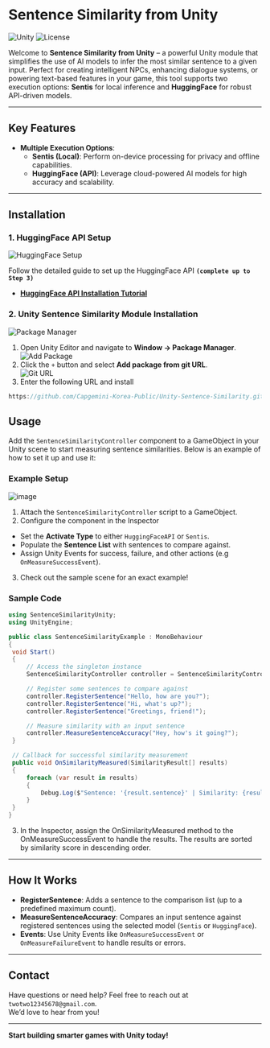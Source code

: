 # Sentence Similarity from Unity

![Unity](https://img.shields.io/badge/Unity-6000.0.0+-black.svg?style=flat&logo=unity) ![License](https://img.shields.io/badge/License-MIT-blue.svg?style=flat) 

Welcome to **Sentence Similarity from Unity** – a powerful Unity module that simplifies the use of AI models to infer the most similar sentence to a given input. Perfect for creating intelligent NPCs, enhancing dialogue systems, or powering text-based features in your game, this tool supports two execution options: **Sentis** for local inference and **HuggingFace** for robust API-driven models.

---

## Key Features

- **Multiple Execution Options**: 
  - **Sentis (Local)**: Perform on-device processing for privacy and offline capabilities.
  - **HuggingFace (API)**: Leverage cloud-powered AI models for high accuracy and scalability.

---

## Installation

### 1. HuggingFace API Setup
![HuggingFace Setup](https://github.com/user-attachments/assets/f5dabc08-fc79-402b-9c64-3d868e290b9b)

Follow the detailed guide to set up the HuggingFace API **`(complete up to Step 3)`**
- **[HuggingFace API Installation Tutorial](https://thomassimonini.substack.com/p/building-a-smart-robot-ai-using-hugging)**

### 2. Unity Sentence Similarity Module Installation
![Package Manager](https://github.com/user-attachments/assets/ea7df365-e492-4732-8934-eba837176f73)

1. Open Unity Editor and navigate to **Window → Package Manager**.  
   ![Add Package](https://github.com/user-attachments/assets/a5769f40-dd93-4753-9806-14bc72f9a7f7)  
2. Click the `+` button and select **Add package from git URL**.  
   ![Git URL](https://github.com/user-attachments/assets/85bb23e0-784b-4619-aa43-5ce684187198)  
3. Enter the following URL and install
```csharp
https://github.com/Capgemini-Korea-Public/Unity-Sentence-Similarity.git
```
## Usage

Add the `SentenceSimilarityController` component to a GameObject in your Unity scene to start measuring sentence similarities. Below is an example of how to set it up and use it:

### Example Setup
![image](https://github.com/user-attachments/assets/e0a8a4d3-5788-4af3-9dd6-5d432fbf1e5c)

1. Attach the `SentenceSimilarityController` script to a GameObject.
2. Configure the component in the Inspector
- Set the **Activate Type** to either `HuggingFaceAPI` or `Sentis`.
- Populate the **Sentence List** with sentences to compare against.
- Assign Unity Events for success, failure, and other actions (e.g `OnMeasureSuccessEvent`).
3. Check out the sample scene for an exact example!

### Sample Code
```csharp
using SentenceSimilarityUnity;
using UnityEngine;

public class SentenceSimilarityExample : MonoBehaviour
{
 void Start()
 {
     // Access the singleton instance
     SentenceSimilarityController controller = SentenceSimilarityController.Instance;

     // Register some sentences to compare against
     controller.RegisterSentence("Hello, how are you?");
     controller.RegisterSentence("Hi, what's up?");
     controller.RegisterSentence("Greetings, friend!");

     // Measure similarity with an input sentence
     controller.MeasureSentenceAccuracy("Hey, how's it going?");
 }

 // Callback for successful similarity measurement
 public void OnSimilarityMeasured(SimilarityResult[] results)
 {
     foreach (var result in results)
     {
         Debug.Log($"Sentence: '{result.sentence}' | Similarity: {result.accuracy}");
     }
 }
}
```

3. In the Inspector, assign the OnSimilarityMeasured method to the OnMeasureSuccessEvent to handle the results. The results are sorted by similarity score in descending order.

---

## How It Works

- **RegisterSentence**: Adds a sentence to the comparison list (up to a predefined maximum count).
- **MeasureSentenceAccuracy**: Compares an input sentence against registered sentences using the selected model (`Sentis` or `HuggingFace`).
- **Events**: Use Unity Events like `OnMeasureSuccessEvent` or `OnMeasureFailureEvent` to handle results or errors.

---

## Contact
Have questions or need help? Feel free to reach out at `twotwo12345678@gmail.com`. <br/>
We’d love to hear from you!

---
**Start building smarter games with Unity today!**
